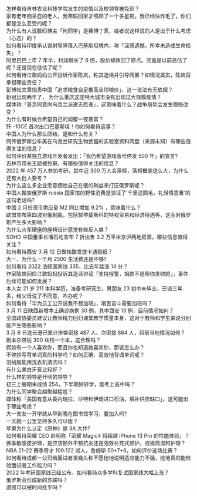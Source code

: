 怎样看待吉林农业科技学院发生的疫情以及校领导被免职？  
家有老年痴呆症的老人，我寒假回家才照顾了一个多星期，我已经快炸毛了，你们都是怎么忍受的呢？  
为什么有人说数码博主「何同学」是赛博丁真，或者说这样说的人是出于什么考虑（心态）的？  
如何看待印度承认误射导弹落入巴基斯坦境内，称「深感遗憾，所幸未造成生命损失」？  
阿里巴巴上市 7 年半，利润增长了 6 倍，股价却跌回了原点。究竟是以前高估了呢？还是现在低估了呢？  
如何看待江歌妈妈公开投诉作家陈岚，称其造谣并引导网暴？如情况属实，陈岚将承担哪些责任？  
彭博社文章指责中国「追求粮食自足推高全球粮价」，这一说法有无依据？  
新冠出现两年了， 为什么重庆这座特大城市没有出现过大规模疫情？  
媒体称「普京同意向乌克兰派遣志愿者」，这意味着什么？战争局势会发生哪些改变？  
为什么有时候会希望自己的闺蜜一夜暴富？  
歼 -10CE 首次出口巴基斯坦！你如何看待这事？  
中国人为什么那么团结，是和什么有关？  
网传俄罗斯公布美在乌克兰研究生物武器的实验室资料网盘（来源未知）有哪些值得关注的信息？  
如何评价某独立游戏开发者发出：「我仍希望游戏版号停发 500 年」的宣言?  
吉林市市长王路被免职，有哪些值得关注的信息？  
2022 年 457 万人参加考研，其中近 300 万人会落榜，落榜概率这么大，为什么还有大批人要考？  
为什么这么多企业愿意牺牲自己在俄的利益来打压俄罗斯呢？  
中国人搬空俄罗斯 russia 国家馆的野性消费是验证了‘千里送鹅毛，礼轻情意重’的这句老话吗?  
中国 2 月份货币供应量 M2 同比增加 9.2% ，意味着什么？  
欧盟宣布第四波对俄制裁，包括暂停莫斯科的特权贸易和经济待遇等，这会对俄罗斯产生多大影响？  
为什么火车硬座的座椅设计感觉有些反人类？  
SOHO 中国董事长潘石屹宣布 7 折出售 3.2 万平米京沪两地房源，哪些信息值得关注？  
如何看待西安 3 月 12 日做核酸发放卡通贴纸？  
大一，为什么一个月 2500 生活费还是不够?  
如何看待 2022 法硕国家线 335，比去年猛涨 14 分？  
作家陈岚回应江歌妈妈投诉其造谣诽谤「支持报警，捐款不是帮你发财的」，事件后续可能如何发展？  
本人女 21 岁 211 本科学历，准备考研究生，男朋友 23 初中未毕业，已谈三年多，给父母说了不同意，咋办呢？  
如何看待「华为员工公开说我不想加班」，艰苦奋斗需要加班吗？  
3 月 11 日陕西新增本土确诊病例 30 例，其中西安 13 例，目前情况如何？  
全国政协委员建议让教师精力回归课堂教学质量本身，这对于教师和学生来说分别能产生哪些影响？  
3 月 6 日连云港已累计排查密接 487 人、次密接 864 人，目前当地情况如何？  
剧本杀陪玩 300 块钱一个本，这合理吗？  
假如有一个人喜欢你，而且你也知道她喜欢你，那该怎么办？  
不停抄写背单词真的科学吗？如何正确、高效地背诵单词呢？  
羽绒服能用洗衣机清洗吗？  
有什么美白牙膏比较好？  
什么样的领导是开明的领导？  
初三上册期末成绩 254，下半期好好学，能考上高中吗？  
为什么同学聚会越聚越尴尬？  
媒体称「美国有意从委内瑞拉、沙特和伊朗进口石油，填补供应缺口」，这可能出于哪些考虑？  
大一舍友一开学就从早到晚在图书馆学习，要加入吗?  
一天跑一公里坚持多久可以瘦？  
苹果为什么认定《原神》是 3A 大作?  
如何看待荣耀 CEO 赵明称「荣耀 Magic4 将超越 iPhone 13 Pro 的性能体验」？  
换季敏感皮护理，是应该额外干预抗炎还是强效补充式修护，或极简温和护理？  
NBA 21-22 赛季奇才 109:122 湖人，詹姆斯 50+7+6，如何评价这场比赛？  
如何看待成都一公司给面试者发锄头称不愿挖地说明适应能力不强，挖地真的能检验面试者工作能力吗？  
2022 年考研国家线已经公布，如何看待众多学科复试国家线大幅上涨？  
俄罗斯会形成新的苏联吗？  
遗憾可以被时间抚平吗？  

